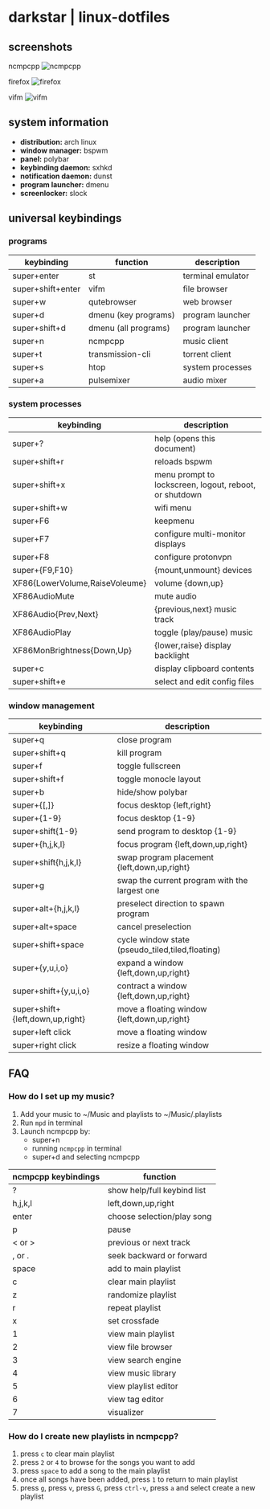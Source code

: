 # darkstar | linux-dotfiles

## screenshots
ncmpcpp
![ncmpcpp](https://raw.github.com/beffiom/linux-dotfiles/master/Pictures/Screenshots/ncmpcpp.png)

firefox
![firefox](https://raw.github.com/beffiom/linux-dotfiles/master/Pictures/Screenshots/firefox.png)

vifm
![vifm](https://raw.github.com/beffiom/linux-dotfiles/master/Pictures/Screenshots/vifm.png)

## system information

* **distribution:** arch linux
* **window manager:** bspwm
* **panel:** polybar
* **keybinding daemon:** sxhkd
* **notification daemon:** dunst
* **program launcher:** dmenu
* **screenlocker:** slock

## universal keybindings
### programs

keybinding | function | description
---------- | -------- | -----------
super+enter | st | terminal emulator
super+shift+enter | vifm | file browser
super+w | qutebrowser | web browser
super+d | dmenu (key programs) | program launcher
super+shift+d | dmenu (all programs) | program launcher
super+n | ncmpcpp | music client
super+t | transmission-cli | torrent client
super+s | htop | system processes
super+a | pulsemixer | audio mixer

### system processes
keybinding | description
---------- | -----------
super+? | help (opens this document)
super+shift+r | reloads bspwm
super+shift+x | menu prompt to lockscreen, logout, reboot, or shutdown
super+shift+w | wifi menu
super+F6 | keepmenu
super+F7 | configure multi-monitor displays
super+F8 | configure protonvpn
super+{F9,F10} | {mount,unmount} devices
XF86{LowerVolume,RaiseVoleume} | volume {down,up}
XF86AudioMute | mute audio
XF86Audio{Prev,Next} | {previous,next} music track
XF86AudioPlay | toggle (play/pause) music
XF86MonBrightness{Down,Up} | {lower,raise} display backlight
super+c | display clipboard contents
super+shift+e | select and edit config files

### window management
keybinding | description
---------- | -----------
super+q | close program
super+shift+q | kill program
super+f | toggle fullscreen
super+shift+f | toggle monocle layout
super+b | hide/show polybar
super+{[,]} | focus desktop {left,right}
super+{1-9} | focus desktop {1-9}
super+shift{1-9} | send program to desktop {1-9}
super+{h,j,k,l} | focus program {left,down,up,right}
super+shift{h,j,k,l} | swap program placement {left,down,up,right}
super+g | swap the current program with the largest one
super+alt+{h,j,k,l} | preselect direction to spawn program
super+alt+space | cancel preselection
super+shift+space | cycle window state (pseudo_tiled,tiled,floating)
super+{y,u,i,o} | expand a window {left,down,up,right}
super+shift+{y,u,i,o} | contract a window {left,down,up,right}
super+shift+{left,down,up,right} | move a floating window {left,down,up,right}
super+left click | move a floating window
super+right click | resize a floating window

## FAQ
### How do I set up my music?
1. Add your music to ~/Music and playlists to ~/Music/.playlists
2. Run `mpd` in terminal
3. Launch ncmpcpp by:
   * super+n
   * running `ncmpcpp` in terminal
   * super+d and selecting ncmpcpp

ncmpcpp keybindings | function
------------------- | --------
? | show help/full keybind list
h,j,k,l | left,down,up,right
enter | choose selection/play song
p | pause
< or > | previous or next track
, or . | seek backward or forward
space | add to main playlist
c | clear main playlist
z | randomize playlist
r | repeat playlist
x | set crossfade
1 | view main playlist
2 | view file browser
3 | view search engine
4 | view music library
5 | view playlist editor
6 | view tag editor
7 | visualizer

### How do I create new playlists in ncmpcpp?
1. press `c` to clear main playlist
2. press `2` or `4` to browse for the songs you want to add
3. press `space` to add a song to the main playlist
4. once all songs have been added, press `1` to return to main playlist
5. press `g`, press `v`, press `G`, press `ctrl-v`, press `a` and select create a new playlist
